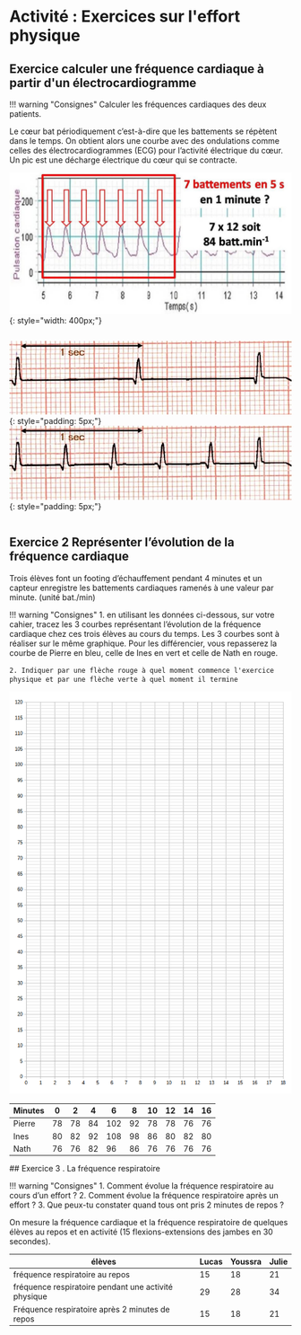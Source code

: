 # Activité : Exercices sur l'effort physique


## Exercice  calculer une fréquence cardiaque à partir d'un électrocardiogramme

!!! warning "Consignes"
    Calculer les fréquences cardiaques des deux patients.
   
Le cœur bat périodiquement c’est-à-dire que les battements se répètent dans le temps. On obtient alors une courbe avec des ondulations comme celles des électrocardiogrammes (ECG) pour l’activité électrique du cœur. Un pic est une décharge électrique du cœur qui se contracte.


![Exemple d'électrocardiogramme](pictures/exempleECG.png){: style="width: 400px;"}



<div markdown style="display:flex; flex-direction: row;">

![Patient 1](pictures/ECGpatient1.png){: style="padding: 5px;"} 
![Patient 2](pictures/ECGpatient2.png){: style="padding: 5px;"}

</div>

## Exercice 2 Représenter l’évolution de la fréquence cardiaque 	

Trois élèves font un footing d’échauffement pendant 4 minutes et un capteur enregistre les battements cardiaques ramenés à une valeur par minute. (unité bat./min)

!!! warning "Consignes"
    1. en utilisant les données ci-dessous, sur votre cahier, tracez les 3 courbes représentant l’évolution de la fréquence cardiaque chez ces trois élèves au cours du temps.
    Les 3 courbes sont à réaliser sur le même graphique. Pour les différencier, vous repasserez la courbe de Pierre en bleu, celle de Ines en vert et celle de Nath en rouge.

    2. Indiquer par une flèche rouge à quel moment commence l'exercice physique et par une flèche verte à quel moment il termine 


![](pictures/graphFreqCard.png)


<table>
<thead>
<tr>
<th>Minutes</th>
<th>0</th>
<th>2</th>
<th>4</th>
<th>6</th>
<th>8</th>
<th>10</th>
<th>12</th>
<th>14</th>
<th>16</th>
</tr>
</thead>
<tbody>
<tr>
<td>Pierre</td>
<td>78</td>
<td>78</td>
<td>84</td>
<td>102</td>
<td>92</td>
<td>78</td>
<td>78</td>
<td>76</td>
<td>76</td>
</tr>
<tr>
<td>Ines</td>
<td>80</td>
<td>82</td>
<td>92</td>
<td>108</td>
<td>98</td>
<td>86</td>
<td>80</td>
<td>82</td>
<td>80</td>
</tr>
<tr>
<td>Nath</td>
<td>76</td>
<td>76</td>
<td>82</td>
<td>96</td>
<td>86</td>
<td>76</td>
<td>76</td>
<td>76</td>
<td>76</td>
</tr>
</tbody>
</table>


## Exercice 3 . La fréquence respiratoire

!!! warning "Consignes"
    1. Comment évolue la fréquence respiratoire au cours d’un effort ? 
    2. Comment évolue la fréquence respiratoire après un effort ?
    3. Que peux-tu constater quand tous ont pris 2 minutes de repos ?



On mesure la fréquence cardiaque et la fréquence respiratoire de quelques élèves au repos et en activité (15 flexions-extensions des jambes en 30 secondes).

| élèves | Lucas  | Youssra | Julie | 
|---|---|---|---|
| fréquence respiratoire au repos  | 15  | 18  | 21 | 
| fréquence respiratoire pendant une activité physique |  29 | 28 | 34 | 
| Fréquence respiratoire après  2 minutes de repos | 15 | 18 | 21 | 

